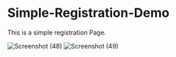 # Simple-Registration-Demo
This is a simple registration Page.



![Screenshot (48)](https://user-images.githubusercontent.com/38450418/95230980-353b8180-0820-11eb-8ba6-004364bd1d4d.png)
![Screenshot (49)](https://user-images.githubusercontent.com/38450418/95230984-366cae80-0820-11eb-9da3-8be83c5ef9e1.png)
